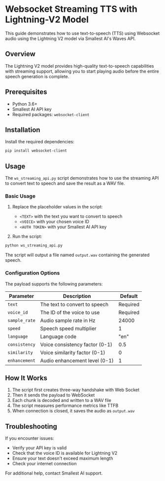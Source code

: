 # Websocket Streaming TTS with Lightning-V2 Model

This guide demonstrates how to use text-to-speech (TTS) using Websocket audio using the Lightning V2 model via Smallest AI's Waves API.

## Overview

The Lightning V2 model provides high-quality text-to-speech capabilities with streaming support, allowing you to start playing audio before the entire speech generation is complete.

## Prerequisites

- Python 3.6+
- Smallest AI API key
- Required packages: `websocket-client`

## Installation

Install the required dependencies:

```bash
pip install websocket-client
```

## Usage

The `ws_streaming_api.py` script demonstrates how to use the streaming API to convert text to speech and save the result as a WAV file.

### Basic Usage

1. Replace the placeholder values in the script:
    - `<TEXT>` with the text you want to convert to speech
    - `<VOICE>` with your chosen voice ID
    - `<AUTH TOKEN>` with your Smallest AI API key

2. Run the script:

```bash
python ws_streaming_api.py
```

The script will output a file named `output.wav` containing the generated speech.

### Configuration Options

The payload supports the following parameters:

| Parameter | Description | Default |
|-----------|-------------|---------|
| `text` | The text to convert to speech | Required |
| `voice_id` | The ID of the voice to use | Required |
| `sample_rate` | Audio sample rate in Hz | 24000 |
| `speed` | Speech speed multiplier | 1 |
| `language` | Language code | "en" |
| `consistency` | Voice consistency factor (0-1) | 0.5 |
| `similarity` | Voice similarity factor (0-1) | 0 |
| `enhancement` | Audio enhancement level (0-1) | 1 |

## How It Works

1. The script first creates three-way handshake with Web Socket
2. Then it sends the payload to WebSocket
3. Each chunk is decoded and written to a WAV file
4. The script measures performance metrics like TTFB
5. When connection is closed, it saves the audio as `output.wav`

## Troubleshooting

If you encounter issues:

- Verify your API key is valid
- Check that the voice ID is available for Lightning V2
- Ensure your text doesn't exceed maximum length
- Check your internet connection

For additional help, contact Smallest AI support.